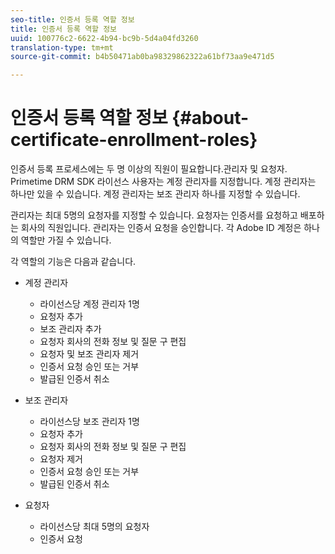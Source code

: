 ```yaml
---
seo-title: 인증서 등록 역할 정보
title: 인증서 등록 역할 정보
uuid: 100776c2-6622-4b94-bc9b-5d4a04fd3260
translation-type: tm+mt
source-git-commit: b4b50471ab0ba98329862322a61bf73aa9e471d5

---
```



# 인증서 등록 역할 정보 {#about-certificate-enrollment-roles}

인증서 등록 프로세스에는 두 명 이상의 직원이 필요합니다.관리자 및 요청자. Primetime DRM SDK 라이선스 사용자는 계정 관리자를 지정합니다. 계정 관리자는 하나만 있을 수 있습니다. 계정 관리자는 보조 관리자 하나를 지정할 수 있습니다.

관리자는 최대 5명의 요청자를 지정할 수 있습니다. 요청자는 인증서를 요청하고 배포하는 회사의 직원입니다. 관리자는 인증서 요청을 승인합니다. 각 Adobe ID 계정은 하나의 역할만 가질 수 있습니다.

각 역할의 기능은 다음과 같습니다.

* 계정 관리자

   * 라이선스당 계정 관리자 1명
   * 요청자 추가
   * 보조 관리자 추가
   * 요청자 회사의 전화 정보 및 질문 구 편집
   * 요청자 및 보조 관리자 제거
   * 인증서 요청 승인 또는 거부
   * 발급된 인증서 취소

* 보조 관리자

   * 라이선스당 보조 관리자 1명
   * 요청자 추가
   * 요청자 회사의 전화 정보 및 질문 구 편집
   * 요청자 제거
   * 인증서 요청 승인 또는 거부
   * 발급된 인증서 취소

* 요청자

   * 라이선스당 최대 5명의 요청자
   * 인증서 요청

